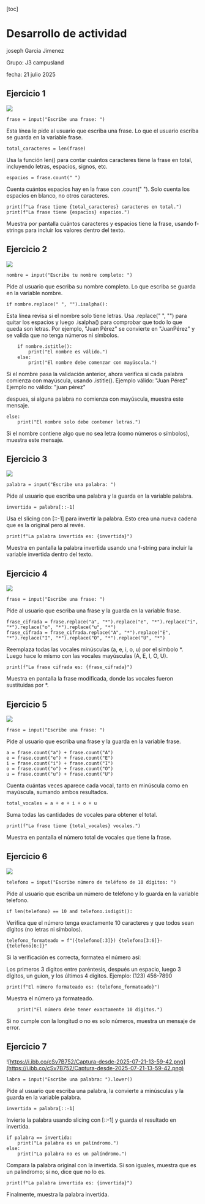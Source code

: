 [toc]



# Desarrollo de actividad

joseph Garcia Jimenez

Grupo: J3 campusland

fecha: 21 julio 2025

## Ejercicio 1





![](https://i.ibb.co/j9Bq50jY/Captura-desde-2025-07-21-13-58-55.png)

```
frase = input("Escribe una frase: ")
```

Esta línea le pide al usuario que escriba una frase. Lo que el usuario escriba se guarda en la variable frase.

```
total_caracteres = len(frase)
```

Usa la función len() para contar cuántos caracteres tiene la frase en total, incluyendo letras, espacios, signos, etc.

```
espacios = frase.count(" ")
```

Cuenta cuántos espacios hay en la frase con .count(" "). Solo cuenta los espacios en blanco, no otros caracteres.

```
print(f"La frase tiene {total_caracteres} caracteres en total.")
print(f"La frase tiene {espacios} espacios.")
```

Muestra por pantalla cuántos caracteres y espacios tiene la frase, usando f-strings para incluir los valores dentro del texto.



## Ejercicio 2



![](https://i.ibb.co/4RMNSyLM/Captura-desde-2025-07-21-13-59-01.png)

```
nombre = input("Escribe tu nombre completo: ")
```

Pide al usuario que escriba su nombre completo. Lo que escriba se guarda en la variable nombre.

```
if nombre.replace(" ", "").isalpha():
```


Esta línea revisa si el nombre solo tiene letras. Usa .replace(" ", "") para quitar los espacios y luego .isalpha() para comprobar que todo lo que queda son letras.
Por ejemplo, "Juan Pérez" se convierte en "JuanPérez" y se valida que no tenga números ni símbolos.

```
    if nombre.istitle():
        print("El nombre es válido.")
    else:
        print("El nombre debe comenzar con mayúscula.")
```

Si el nombre pasa la validación anterior, ahora verifica si cada palabra comienza con mayúscula, usando .istitle().
Ejemplo válido: "Juan Pérez"
Ejemplo no válido: "juan pérez"

despues, si alguna palabra no comienza con mayúscula, muestra este mensaje.

```
else:
    print("El nombre solo debe contener letras.")
```

Si el nombre contiene algo que no sea letra (como números o símbolos), muestra este mensaje.



## Ejercicio 3

![](https://i.ibb.co/G4CC9t2Z/Captura-desde-2025-07-21-13-59-07.png)

```
palabra = input("Escribe una palabra: ")
```

Pide al usuario que escriba una palabra y la guarda en la variable palabra.

```
invertida = palabra[::-1]
```

Usa el slicing con [::-1] para invertir la palabra. Esto crea una nueva cadena que es la original pero al revés.

```
print(f"La palabra invertida es: {invertida}")
```


Muestra en pantalla la palabra invertida usando una f-string para incluir la variable invertida dentro del texto.

## Ejercicio 4

![](https://i.ibb.co/ccRcDfsG/Captura-desde-2025-07-21-13-59-24.png)

```
frase = input("Escribe una frase: ")
```

Pide al usuario que escriba una frase y la guarda en la variable frase.

```
frase_cifrada = frase.replace("a", "*").replace("e", "*").replace("i", "*").replace("o", "*").replace("u", "*")
frase_cifrada = frase_cifrada.replace("A", "*").replace("E", "*").replace("I", "*").replace("O", "*").replace("U", "*")
```

Reemplaza todas las vocales minúsculas (a, e, i, o, u) por el símbolo *.
Luego hace lo mismo con las vocales mayúsculas (A, E, I, O, U).

```
print(f"La frase cifrada es: {frase_cifrada}")
```

Muestra en pantalla la frase modificada, donde las vocales fueron sustituidas por *.



## Ejercicio 5



![](https://i.ibb.co/Dfk1KFWg/Captura-desde-2025-07-21-13-59-28.png)

```
frase = input("Escribe una frase: ")
```

Pide al usuario que escriba una frase y la guarda en la variable frase.

```
a = frase.count("a") + frase.count("A")
e = frase.count("e") + frase.count("E")
i = frase.count("i") + frase.count("I")
o = frase.count("o") + frase.count("O")
u = frase.count("u") + frase.count("U")
```

Cuenta cuántas veces aparece cada vocal, tanto en minúscula como en mayúscula, sumando ambos resultados.

```
total_vocales = a + e + i + o + u
```

Suma todas las cantidades de vocales para obtener el total.

```
print(f"La frase tiene {total_vocales} vocales.")
```


Muestra en pantalla el número total de vocales que tiene la frase.

## Ejercicio 6

![](https://i.ibb.co/DDL1Dx7V/Captura-desde-2025-07-21-13-59-37.png)

```
telefono = input("Escribe número de teléfono de 10 dígitos: ")
```

Pide al usuario que escriba un número de teléfono y lo guarda en la variable telefono.

```
if len(telefono) == 10 and telefono.isdigit():
```

Verifica que el número tenga exactamente 10 caracteres y que todos sean dígitos (no letras ni símbolos).

```
telefono_formateado = f"({telefono[:3]}) {telefono[3:6]}-{telefono[6:]}"
```


Si la verificación es correcta, formatea el número así:

Los primeros 3 dígitos entre paréntesis, después un espacio, luego 3 dígitos, un guion, y los últimos 4 dígitos.
Ejemplo: (123) 456-7890

```
print(f"El número formateado es: {telefono_formateado}")
```

Muestra el número ya formateado.

```
    print("El número debe tener exactamente 10 dígitos.")
```

Si no cumple con la longitud o no es solo números, muestra un mensaje de error.

## Ejercicio 7

![https://i.ibb.co/cSv7B752/Captura-desde-2025-07-21-13-59-42.png](https://i.ibb.co/cSv7B752/Captura-desde-2025-07-21-13-59-42.png)

```
labra = input("Escribe una palabra: ").lower()
```

Pide al usuario que escriba una palabra, la convierte a minúsculas y la guarda en la variable palabra.

```
invertida = palabra[::-1]
```


Invierte la palabra usando slicing con [::-1] y guarda el resultado en invertida.

```
if palabra == invertida:
    print("La palabra es un palíndromo.")
else:
    print("La palabra no es un palíndromo.")
```

Compara la palabra original con la invertida. Si son iguales, muestra que es un palíndromo; si no, dice que no lo es.

```
print(f"La palabra invertida es: {invertida}")
```


Finalmente, muestra la palabra invertida.